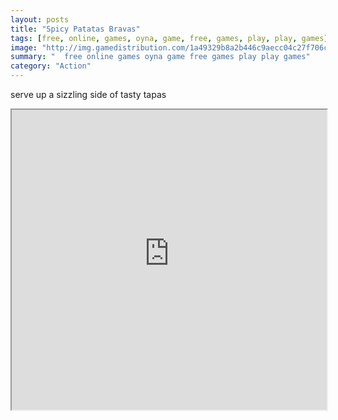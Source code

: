 ```yaml
---
layout: posts
title: "Spicy Patatas Bravas"
tags: [free, online, games, oyna, game, free, games, play, play, games]
image: "http://img.gamedistribution.com/1a49329b8a2b446c9aecc04c27f706c1.jpg"
summary: "  free online games oyna game free games play play games"
category: "Action"
---
```


serve up a sizzling side of tasty tapas

<iframe width="100%" height="480px;" src="http://flash.gamedistribution.com?game=1a49329b8a2b446c9aecc04c27f706c1"></iframe>